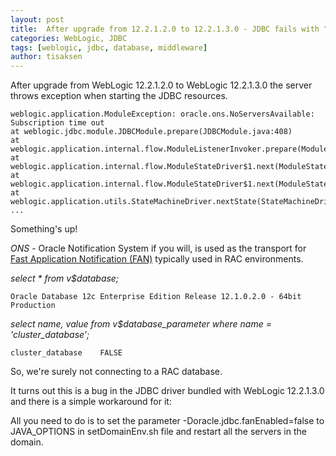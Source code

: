 ```yaml
---
layout: post
title:  After upgrade from 12.2.1.2.0 to 12.2.1.3.0 - JDBC fails with "ONS configuration failed"
categories: WebLogic, JDBC
tags: [weblogic, jdbc, database, middleware]
author: tisaksen
---
```

<link rel="stylesheet" href="//maxcdn.bootstrapcdn.com/font-awesome/4.3.0/css/font-awesome.min.css">
After upgrade from WebLogic 12.2.1.2.0 to WebLogic 12.2.1.3.0 the server throws exception when starting the JDBC resources.


	weblogic.application.ModuleException: oracle.ons.NoServersAvailable: Subscription time out
	at weblogic.jdbc.module.JDBCModule.prepare(JDBCModule.java:408)
	at weblogic.application.internal.flow.ModuleListenerInvoker.prepare(ModuleListenerInvoker.java:100)
	at weblogic.application.internal.flow.ModuleStateDriver$1.next(ModuleStateDriver.java:192)
	at weblogic.application.internal.flow.ModuleStateDriver$1.next(ModuleStateDriver.java:187)
	at weblogic.application.utils.StateMachineDriver.nextState(StateMachineDriver.java:45)
	...

Something's up! 

*ONS* - Oracle Notification System if you will, is used as the transport for [Fast Application Notification (FAN)](http://www.oracle.com/technetwork/database/options/clustering/overview/fastapplicationnotification12c-2538999.pdf) typically used in RAC environments.

*select * from v$database;*

    Oracle Database 12c Enterprise Edition Release 12.1.0.2.0 - 64bit Production

*select name, value from v$database_parameter where name = 'cluster_database';*

    cluster_database	FALSE

So, we're surely not connecting to a RAC database.



It turns out this is a bug in the JDBC driver bundled with WebLogic 12.2.1.3.0 and there is a simple workaround for it:

All you need to do is to set the parameter -Doracle.jdbc.fanEnabled=false to JAVA_OPTIONS in setDomainEnv.sh file and restart all the servers in the domain.

 
